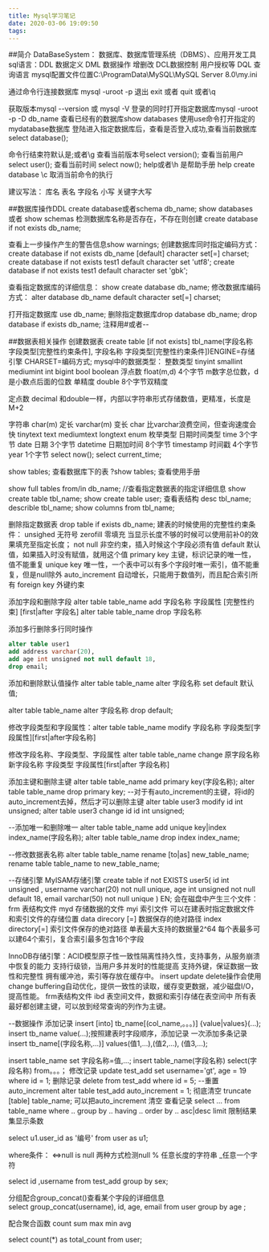 ```yaml
---
title: Mysql学习笔记
date: 2020-03-06 19:09:50
tags:
---
```

##简介
DataBaseSystem： 数据库、数据库管理系统（DBMS）、应用开发工具
sql语言：DDL 数据定义 DML 数据操作 增删改 DCL数据控制 用户授权等 DQL 查询语言
mysql配置文件位置C:\ProgramData\MySQL\MySQL Server 8.0\my.ini

通过命令行连接数据库
mysql -uroot -p
退出 exit 或者 quit 或者\q

获取版本mysql --version 或 mysql -V
登录的同时打开指定数据库mysql -uroot -p -D db_name
查看已经有的数据库show databases
使用use命令打开指定的mydatabase数据库
登陆进入指定数据库后，查看是否登入成功,查看当前数据库 select database();

命令行结束符默认是;或者\g
查看当前版本号select version();
查看当前用户select user();
查看当前时间 select now();
help或者\h 是帮助手册
help create database
\c 取消当前命令的执行

建议写法：
库名 表名 字段名 小写
关键字大写

##数据库操作DDL
create database或者schema db_name;
show databases 或者 show schemas
检测数据库名称是否存在，不存在则创建
create database if not exists db_name;

查看上一步操作产生的警告信息show warnings;
创建数据库同时指定编码方式：
create database if not exists db_name [default] character set[=] charset;
create database if not exists test1 default character  set 'utf8';
create database if not exists test1 default character  set 'gbk';

查看指定数据库的详细信息：
show create database db_name;
修改数据库编码方式：
alter database db_name default character set[=] charset;

打开指定数据库 use db_name; 
删除指定数据库drop database db_name;
drop database if  exists db_name;
注释用#或者--


##数据表相关操作
创建数据表
create table [if not exists] tbl_name(字段名称 字段类型[完整性约束条件], 字段名称 字段类型[完整性约束条件])ENGINE=存储引擎 CHARSET=编码方式;
mysql中的数据类型：
整数类型 tinyint smallint mediumint int bigint bool boolean
浮点数
float(m,d) 4个字节 m数字总位数，d是小数点后面的位数 单精度 
double 8个字节双精度

定点数 decimal 和double一样，内部以字符串形式存储数值，更精准，长度是M+2
 
字符串 char(m) 定长 varchar(m) 变长
char 比varchar浪费空间，但查询速度会快
 tinytext text mediumtext longtext enum 枚举类型 
日期时间类型
time  3个字节
date 日期 3个字节
datetime 日期加时间 8个字节
timestamp 时间戳 4个字节
year 1个字节
select now();
select current_time;


show tables; 查看数据库下的表
?show tables; 查看使用手册

show full tables from/in db_name;
//查看指定数据表的指定详细信息
show create table tbl_name;
show create table user;
查看表结构
desc tbl_name;
describle tbl_name;
show columns from tbl_name;

删除指定数据表
drop table if exists db_name;
建表的时候使用的完整性约束条件：
unsighed 无符号
zerofill 零填充 当显示长度不够的时候可以使用前补0的效果填充至指定长度；
not null 非空约束，插入时候这个字段必须有值
default 默认值，如果插入时没有赋值，就用这个值
primary key 主键，标识记录的唯一性，值不能重复
unique key 唯一性，一个表中可以有多个字段时唯一索引，值不能重复，但是null除外
auto_increment 自动增长，只能用于数值列，而且配合索引所有
foreign key 外键约束


添加字段和删除字段
alter table table_name add 字段名称 字段属性 [完整性约束] [first|after 字段名]
alter table table_name drop 字段名称

添加多行删除多行同时操作
```sql
alter table user1 
add address varchar(20),
add age int unsigned not null default 18,
drop email;
```

添加和删除默认值操作
alter table table_name 
alter 字段名称 set default 默认值;

alter table table_name 
alter 字段名称 drop default;

修改字段类型和字段属性：alter table table_name modify 字段名称 字段类型[字段属性][first|after字段名称]

修改字段名称、字段类型、字段属性
alter table table_name change 原字段名称 新字段名称 字段类型 字段属性[first|after 字段名称]

添加主键和删除主键
alter table table_name add primary key(字段名称);
alter table table_name drop primary key;
--对于有auto_increment的主键，将id的auto_increment去掉，然后才可以删除主键
alter table user3 modify id int unsigned;
alter table user3 change id id int unsigned;

--添加唯一和删除唯一
alter table table_name add unique key|index index_name(字段名称);
alter table table_name drop index index_name;

--修改数据表名称
alter table table_name rename [to|as] new_table_name;
rename table table_name to new_table_name;

--存储引擎
MyISAM存储引擎
create table if not EXISTS user5(
id int unsigned ,
username varchar(20) not null unique,
age int unsigned not null default 18,
email varchar(50) not null unique
) EN;
会在磁盘中产生三个文件：
frm 表结构文件
myd 存储数据的文件
myi 索引文件
可以在建表时指定数据文件和索引文件的存储位置
data direcory [=] 数据保存的绝对路径
index directory[=] 索引文件保存的绝对路径
单表最大支持的数据量2^64
每个表最多可以建64个索引，复合索引最多包含16个字段


InnoDB存储引擎：ACID模型原子性一致性隔离性持久性，支持事务，从服务崩溃中恢复的能力
支持行级锁，当用户多并发时的性能提高
支持外键，保证数据一致性和完整性
拥有缓冲池，索引等存放在缓存中。
insert update delete操作会使用change buffering自动优化，提供一致性的读取，缓存变更数据，减少磁盘I/O，提高性能。
frm表结构文件
ibd 表空间文件，数据和索引存储在表空间中
所有表最好都创建主键，可以放到经常查询的列作为主键。

--数据操作
添加记录
insert [into] tb_name[(col_name,。。。)] {value|values}(...);
insert tb_name value(...);按照建表时字段顺序，添加记录
一次添加多条记录
insert tb_name[(字段名称,...)] values(值1,...),(值2,...), (值3,...);

insert table_name set 字段名称=值,...;
insert table_name(字段名称) select(字段名称) from。。。；
修改记录
update test_add set username='gt', age = 19 where id = 1;
删除记录
delete from test_add where id = 5;
            --重置auto_increment
            alter table test_add auto_increment = 1;
彻底清空 truncate [table] table_name; 可以把auto_increment 清空
查看记录
select ... from table_name where .. group by .. having .. order by .. asc|desc limit 限制结果集显示条数


select u1.user_id as '编号' from user as u1;

where条件：
<=>null is null 两种方式检测null
% 任意长度的字符串 _任意一个字符


select id ,username from test_add group by sex;

分组配合group_concat()查看某个字段的详细信息   
select group_concat(username), id, age, email from user group by age ;

配合聚合函数
count sum max min avg 

select count(*) as total_count from user;